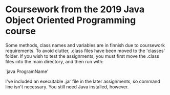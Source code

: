 # Coursework from the 2019 Java Object Oriented Programming course

Some methods, class names and variables are in finnish due to coursework requirements.
To avoid clutter, .class files have been moved to the 'classes' folder. If you wish to test the assignments, you must first move the .class files into the main directory, and then run with:

`java ProgramName'

I've included an executable .jar file in the later assignments, so command line isn't necessary.
You still need Java installed, however.
